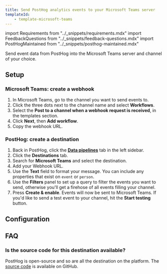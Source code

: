 ```yaml
---
title: Send PostHog analytics events to your Microsoft Teams server
templateId:
    - template-microsoft-teams
---
```


import Requirements from "../_snippets/requirements.mdx"
import FeedbackQuestions from "../_snippets/feedback-questions.mdx"
import PostHogMaintained from "../_snippets/posthog-maintained.mdx"

Send event data from PostHog into the Microsoft Teams server and channel of your choice.

<Requirements />

## Setup

### Microsoft Teams: create a webhook

1. In Microsoft Teams, go to the channel you want to send events to.
2. Click the three dots next to the channel name and select **Workflows**.
3. Select the **Post to a channel when a webhook request is received**, in the templates section.
4. Click **Next**, then **Add workflow**.
5. Copy the webhook URL.

### PostHog: create a destination

1. Back in PostHog, click the **[Data pipelines](https://us.posthog.com/pipeline/overview)** tab in the left sidebar.
2. Click the **Destinations** tab.
3. Search for **Microsoft Teams** and select the destination.
4. Add your Webhook URL.
5. Use the **Text** field to format your message. You can include any properties that exist on `event` or `person`.
6. Use the **Filters** panel to set up a query to filter the events you want to send, otherwise you'll get a firehose of all events filling your channel.
7. Press **Create & enable**. Events will now be sent to Microsoft Teams. If you'd like to send a test event to your channel, hit the **Start testing** button.

<HideOnCDPIndex>

## Configuration

<TemplateParameters />

## FAQ

### Is the source code for this destination available?

PostHog is open-source and so are all the destination on the platform. The [source code](https://github.com/PostHog/posthog/blob/master/posthog/cdp/templates/microsoft_teams/template_microsoft_teams.py) is available on GitHub.

<PostHogMaintained />

<FeedbackQuestions />

</HideOnCDPIndex>